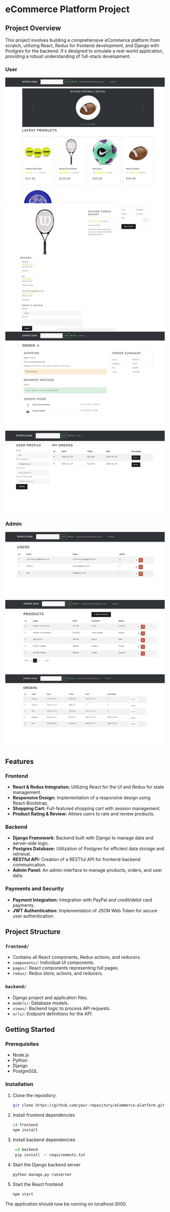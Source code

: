 # eCommerce Platform Project

## Project Overview
This project involves building a comprehensive eCommerce platform from scratch, utilizing React, Redux for frontend development, and Django with Postgres for the backend. It's designed to simulate a real-world application, providing a robust understanding of full-stack development.
### User
![HomePage](./static/images/1.jpg)
![FirstOut](./static/images/firstout.jpg)
![Checkout](./static/images/checkout.jpg)
![User](./static/images/user.jpg)
### Admin
![User](./static/images/UserPage.jpg)
![Products](./static/images/products.jpg)
![Order](./static/images/orders.jpg)


## Features

### Frontend
- **React & Redux Integration:** Utilizing React for the UI and Redux for state management.
- **Responsive Design:** Implementation of a responsive design using React-Bootstrap.
- **Shopping Cart:** Full-featured shopping cart with session management.
- **Product Rating & Review:** Allows users to rate and review products.

### Backend
- **Django Framework:** Backend built with Django to manage data and server-side logic.
- **Postgres Database:** Utilization of Postgres for efficient data storage and retrieval.
- **RESTful API:** Creation of a RESTful API for frontend-backend communication.
- **Admin Panel:** An admin interface to manage products, orders, and user data.

### Payments and Security
- **Payment Integration:** Integration with PayPal and credit/debit card payments.
- **JWT Authentication:** Implementation of JSON Web Token for secure user authentication.

## Project Structure

### `frontend/`
- Contains all React components, Redux actions, and reducers.
- `components/`: Individual UI components.
- `pages/`: React components representing full pages.
- `redux/`: Redux store, actions, and reducers.

### `backend/`
- Django project and application files.
- `models/`: Database models.
- `views/`: Backend logic to process API requests.
- `urls/`: Endpoint definitions for the API.

## Getting Started

### Prerequisites
- Node.js
- Python
- Django
- PostgreSQL

### Installation
1. Clone the repository:
   ```bash
   git clone https://github.com/your-repository/eCommerce-platform.git
2. Install frontend dependencies
   ```bash
   cd frontend
   npm install
3. Install backend dependencies
   ```bash
    cd backend
    pip install -r requirements.txt
4. Start the Django backend server
   ```bash
   python manage.py runserver
5. Start the React frontend
    ```bash
    npm start

The application should now be running on localhost:3000.